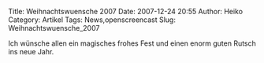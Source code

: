 Title: Weihnachtswuensche 2007
Date: 2007-12-24 20:55
Author: Heiko
Category: Artikel
Tags: News,openscreencast
Slug: Weihnachtswuensche_2007

Ich wünsche allen ein magisches frohes Fest und einen enorm guten Rutsch ins
neue Jahr.

